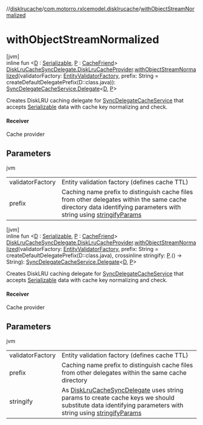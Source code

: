 //[disklrucache](../../index.md)/[com.motorro.rxlcemodel.disklrucache](index.md)/[withObjectStreamNormalized](with-object-stream-normalized.md)

# withObjectStreamNormalized

[jvm]\
inline fun &lt;[D](with-object-stream-normalized.md) : [Serializable](https://docs.oracle.com/javase/8/docs/api/java/io/Serializable.html), [P](with-object-stream-normalized.md) : [CacheFriend](../../../base/base/com.motorro.rxlcemodel.base.service/-cache-friend/index.md)&gt; [DiskLruCacheSyncDelegate.DiskLruCacheProvider](-disk-lru-cache-sync-delegate/-disk-lru-cache-provider/index.md).[withObjectStreamNormalized](with-object-stream-normalized.md)(validatorFactory: [EntityValidatorFactory](../../../base/base/com.motorro.rxlcemodel.base.entity/-entity-validator-factory/index.md), prefix: String = createDefaultDelegatePrefix(D::class.java)): [SyncDelegateCacheService.Delegate](../../../base/base/com.motorro.rxlcemodel.base.service/-sync-delegate-cache-service/-delegate/index.md)&lt;[D](with-object-stream-normalized.md), [P](with-object-stream-normalized.md)&gt;

Creates DiskLRU caching delegate for [SyncDelegateCacheService](../../../base/base/com.motorro.rxlcemodel.base.service/-sync-delegate-cache-service/index.md) that accepts [Serializable](https://docs.oracle.com/javase/8/docs/api/java/io/Serializable.html) data with cache key normalizing and check.

#### Receiver

Cache provider

## Parameters

jvm

| | |
|---|---|
| validatorFactory | Entity validation factory (defines cache TTL) |
| prefix | Caching name prefix to distinguish cache files from other delegates within the same cache directory data identifying parameters with string using [stringifyParams](../../../base/base/com.motorro.rxlcemodel.base.service/stringify-params.md) |

[jvm]\
inline fun &lt;[D](with-object-stream-normalized.md) : [Serializable](https://docs.oracle.com/javase/8/docs/api/java/io/Serializable.html), [P](with-object-stream-normalized.md) : [CacheFriend](../../../base/base/com.motorro.rxlcemodel.base.service/-cache-friend/index.md)&gt; [DiskLruCacheSyncDelegate.DiskLruCacheProvider](-disk-lru-cache-sync-delegate/-disk-lru-cache-provider/index.md).[withObjectStreamNormalized](with-object-stream-normalized.md)(validatorFactory: [EntityValidatorFactory](../../../base/base/com.motorro.rxlcemodel.base.entity/-entity-validator-factory/index.md), prefix: String = createDefaultDelegatePrefix(D::class.java), crossinline stringify: [P](with-object-stream-normalized.md).() -&gt; String): [SyncDelegateCacheService.Delegate](../../../base/base/com.motorro.rxlcemodel.base.service/-sync-delegate-cache-service/-delegate/index.md)&lt;[D](with-object-stream-normalized.md), [P](with-object-stream-normalized.md)&gt;

Creates DiskLRU caching delegate for [SyncDelegateCacheService](../../../base/base/com.motorro.rxlcemodel.base.service/-sync-delegate-cache-service/index.md) that accepts [Serializable](https://docs.oracle.com/javase/8/docs/api/java/io/Serializable.html) data with cache key normalizing and check.

#### Receiver

Cache provider

## Parameters

jvm

| | |
|---|---|
| validatorFactory | Entity validation factory (defines cache TTL) |
| prefix | Caching name prefix to distinguish cache files from other delegates within the same cache directory |
| stringify | As [DiskLruCacheSyncDelegate](-disk-lru-cache-sync-delegate/index.md) uses string params to create cache keys we should substitute data identifying parameters with string using [stringifyParams](../../../base/base/com.motorro.rxlcemodel.base.service/stringify-params.md) |
